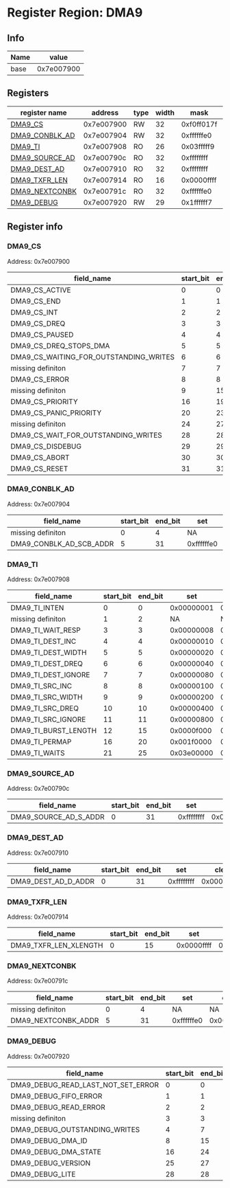 # Register Region: DMA9


## Info
| Name | value |
| --- | --- |
| base | 0x7e007900 |

## Registers

| register name | address | type | width | mask | reset |
| --- | --- | --- | --- | --- | --- |
| [DMA9_CS](#dma9_cs) | 0x7e007900 | RW | 32 | 0xf0ff017f | 0000000000 |
| [DMA9_CONBLK_AD](#dma9_conblk_ad) | 0x7e007904 | RW | 32 | 0xffffffe0 | 0000000000 |
| [DMA9_TI](#dma9_ti) | 0x7e007908 | RO | 26 | 0x03fffff9 |  |
| [DMA9_SOURCE_AD](#dma9_source_ad) | 0x7e00790c | RO | 32 | 0xffffffff |  |
| [DMA9_DEST_AD](#dma9_dest_ad) | 0x7e007910 | RO | 32 | 0xffffffff |  |
| [DMA9_TXFR_LEN](#dma9_txfr_len) | 0x7e007914 | RO | 16 | 0x0000ffff |  |
| [DMA9_NEXTCONBK](#dma9_nextconbk) | 0x7e00791c | RO | 32 | 0xffffffe0 |  |
| [DMA9_DEBUG](#dma9_debug) | 0x7e007920 | RW | 29 | 0x1ffffff7 | 0000000000 |

## Register info


### DMA9_CS
 Address: 0x7e007900

| field_name | start_bit | end_bit | set | clear | reset |
| --- | --- | --- | --- | --- | --- |
| DMA9_CS_ACTIVE | 0 | 0 | 0x00000001 | 0xfffffffe | 0x0 |
| DMA9_CS_END | 1 | 1 | 0x00000002 | 0xfffffffd | 0x0 |
| DMA9_CS_INT | 2 | 2 | 0x00000004 | 0xfffffffb | 0x0 |
| DMA9_CS_DREQ | 3 | 3 | 0x00000008 | 0xfffffff7 | 0x0 |
| DMA9_CS_PAUSED | 4 | 4 | 0x00000010 | 0xffffffef | 0x0 |
| DMA9_CS_DREQ_STOPS_DMA | 5 | 5 | 0x00000020 | 0xffffffdf | 0x0 |
| DMA9_CS_WAITING_FOR_OUTSTANDING_WRITES | 6 | 6 | 0x00000040 | 0xffffffbf | 0x0 |
| missing definiton | 7 | 7 | NA | NA | NA |
| DMA9_CS_ERROR | 8 | 8 | 0x00000100 | 0xfffffeff | 0x0 |
| missing definiton | 9 | 15 | NA | NA | NA |
| DMA9_CS_PRIORITY | 16 | 19 | 0x000f0000 | 0xfff0ffff | 0x0 |
| DMA9_CS_PANIC_PRIORITY | 20 | 23 | 0x00f00000 | 0xff0fffff | 0x0 |
| missing definiton | 24 | 27 | NA | NA | NA |
| DMA9_CS_WAIT_FOR_OUTSTANDING_WRITES | 28 | 28 | 0x10000000 | 0xefffffff | 0x0 |
| DMA9_CS_DISDEBUG | 29 | 29 | 0x20000000 | 0xdfffffff | 0x0 |
| DMA9_CS_ABORT | 30 | 30 | 0x40000000 | 0xbfffffff | 0x0 |
| DMA9_CS_RESET | 31 | 31 | 0x80000000 | 0x7fffffff | 0x0 |

### DMA9_CONBLK_AD
 Address: 0x7e007904

| field_name | start_bit | end_bit | set | clear | reset |
| --- | --- | --- | --- | --- | --- |
| missing definiton | 0 | 4 | NA | NA | NA |
| DMA9_CONBLK_AD_SCB_ADDR | 5 | 31 | 0xffffffe0 | 0x0000001f | 0x0 |

### DMA9_TI
 Address: 0x7e007908

| field_name | start_bit | end_bit | set | clear | reset |
| --- | --- | --- | --- | --- | --- |
| DMA9_TI_INTEN | 0 | 0 | 0x00000001 | 0xfffffffe |  |
| missing definiton | 1 | 2 | NA | NA | NA |
| DMA9_TI_WAIT_RESP | 3 | 3 | 0x00000008 | 0xfffffff7 |  |
| DMA9_TI_DEST_INC | 4 | 4 | 0x00000010 | 0xffffffef |  |
| DMA9_TI_DEST_WIDTH | 5 | 5 | 0x00000020 | 0xffffffdf |  |
| DMA9_TI_DEST_DREQ | 6 | 6 | 0x00000040 | 0xffffffbf |  |
| DMA9_TI_DEST_IGNORE | 7 | 7 | 0x00000080 | 0xffffff7f |  |
| DMA9_TI_SRC_INC | 8 | 8 | 0x00000100 | 0xfffffeff |  |
| DMA9_TI_SRC_WIDTH | 9 | 9 | 0x00000200 | 0xfffffdff |  |
| DMA9_TI_SRC_DREQ | 10 | 10 | 0x00000400 | 0xfffffbff |  |
| DMA9_TI_SRC_IGNORE | 11 | 11 | 0x00000800 | 0xfffff7ff |  |
| DMA9_TI_BURST_LENGTH | 12 | 15 | 0x0000f000 | 0xffff0fff |  |
| DMA9_TI_PERMAP | 16 | 20 | 0x001f0000 | 0xffe0ffff |  |
| DMA9_TI_WAITS | 21 | 25 | 0x03e00000 | 0xfc1fffff |  |

### DMA9_SOURCE_AD
 Address: 0x7e00790c

| field_name | start_bit | end_bit | set | clear | reset |
| --- | --- | --- | --- | --- | --- |
| DMA9_SOURCE_AD_S_ADDR | 0 | 31 | 0xffffffff | 0x00000000 |  |

### DMA9_DEST_AD
 Address: 0x7e007910

| field_name | start_bit | end_bit | set | clear | reset |
| --- | --- | --- | --- | --- | --- |
| DMA9_DEST_AD_D_ADDR | 0 | 31 | 0xffffffff | 0x00000000 |  |

### DMA9_TXFR_LEN
 Address: 0x7e007914

| field_name | start_bit | end_bit | set | clear | reset |
| --- | --- | --- | --- | --- | --- |
| DMA9_TXFR_LEN_XLENGTH | 0 | 15 | 0x0000ffff | 0xffff0000 |  |

### DMA9_NEXTCONBK
 Address: 0x7e00791c

| field_name | start_bit | end_bit | set | clear | reset |
| --- | --- | --- | --- | --- | --- |
| missing definiton | 0 | 4 | NA | NA | NA |
| DMA9_NEXTCONBK_ADDR | 5 | 31 | 0xffffffe0 | 0x0000001f |  |

### DMA9_DEBUG
 Address: 0x7e007920

| field_name | start_bit | end_bit | set | clear | reset |
| --- | --- | --- | --- | --- | --- |
| DMA9_DEBUG_READ_LAST_NOT_SET_ERROR | 0 | 0 | 0x00000001 | 0xfffffffe | 0x0 |
| DMA9_DEBUG_FIFO_ERROR | 1 | 1 | 0x00000002 | 0xfffffffd | 0x0 |
| DMA9_DEBUG_READ_ERROR | 2 | 2 | 0x00000004 | 0xfffffffb | 0x0 |
| missing definiton | 3 | 3 | NA | NA | NA |
| DMA9_DEBUG_OUTSTANDING_WRITES | 4 | 7 | 0x000000f0 | 0xffffff0f | 0x0 |
| DMA9_DEBUG_DMA_ID | 8 | 15 | 0x0000ff00 | 0xffff00ff | 0x0 |
| DMA9_DEBUG_DMA_STATE | 16 | 24 | 0x01ff0000 | 0xfe00ffff | 0x0 |
| DMA9_DEBUG_VERSION | 25 | 27 | 0x0e000000 | 0xf1ffffff | 0x0 |
| DMA9_DEBUG_LITE | 28 | 28 | 0x10000000 | 0xefffffff | 0x0 |
